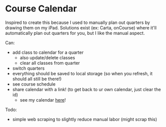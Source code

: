# Course Calendar

Inspired to create this because I used to manually plan out quarters by drawing them on my iPad. Solutions exist (ex: Carta, onCourse) where it'll automatically plan out quarters for you, but I like the manual aspect.

Can:

- add class to calendar for a quarter
  - also update/delete classes
  - clear all classes from quarter
- switch quarters
- everything should be saved to local storage (so when you refresh, it should all still be there!)
- see course schedule
- share calendar with a link! (to get back to ur own calendar, just clear the id)
  - see my calendar [here](https://course-calendar.vercel.app/?id=5ddb9557-6598-4512-bb12-841de10018dc)!

Todo:

- simple web scraping to slightly reduce manual labor (might scrap this)
